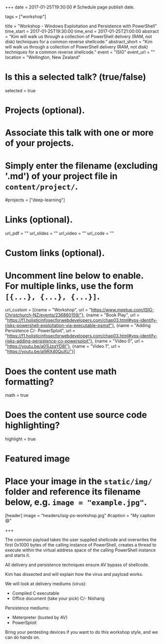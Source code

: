 +++
date = 2017-01-25T19:30:00  # Schedule page publish date.

tags = ["workshop"]

title = "Workshop - Windows Exploitation and Persistence with PowerShell"
time_start = 2017-01-25T19:30:00
time_end = 2017-01-25T21:00:00
abstract = "Kim will walk us through a collection of PowerShell delivery (RAM, not disk) techniques for a common reverse shellcode."
abstract_short = "Kim will walk us through a collection of PowerShell delivery (RAM, not disk) techniques for a common reverse shellcode."
event = "ISIG"
event_url = ""
location = "Wellington, New Zealand"

# Is this a selected talk? (true/false)
selected = true

# Projects (optional).
#   Associate this talk with one or more of your projects.
#   Simply enter the filename (excluding '.md') of your project file in `content/project/`.
#projects = ["deep-learning"]

# Links (optional).
url_pdf = ""
url_slides = ""
url_video = ""
url_code = ""

# Custom links (optional).
#   Uncomment line below to enable. For multiple links, use the form `[{...}, {...}, {...}]`.
url_custom = [{name = "Workshop", url = "https://www.meetup.com/ISIG-Christchurch-NZ/events/236860159/"}, {name = "Book Play", url = "https://f1.holisticinfosecforwebdevelopers.com/chap03.html#vps-identify-risks-powershell-exploitation-via-executable-psmsf"}, {name = "Adding Persistence C/- PowerSploit", url = "https://f1.holisticinfosecforwebdevelopers.com/chap03.html#vps-identify-risks-adding-persistence-co-powersploit"}, {name = "Video 0", url = "https://youtu.be/a01IJzqYD8I"}, {name = "Video 1", url = "https://youtu.be/al9RX40QuXU"}]


# Does the content use math formatting?
math = true

# Does the content use source code highlighting?
highlight = true

# Featured image
# Place your image in the `static/img/` folder and reference its filename below, e.g. `image = "example.jpg"`.
[header]
image = "headers/isig-ps-workshop.jpg"
#caption = "My caption :smile:"

+++

The common payload takes the user supplied shellcode and overwrites the first 0x1000 bytes of the calling instance of PowerShell, creates a thread to execute within the virtual address space of the calling PowerShell instance and starts it.

All delivery and persistence techniques ensure AV bypass of shellcode.

Kim has dissected and will explain how the virus and payload works.

We will look at delivery mediums (virus):

* Compiled C executable
* Office document (take your pick) C/- Nishang

Persistence mediums:

* Meterpreter (busted by AV)
* PowerSploit

Bring your pentesting devices if you want to do this workshop style, and we can do hands on.

